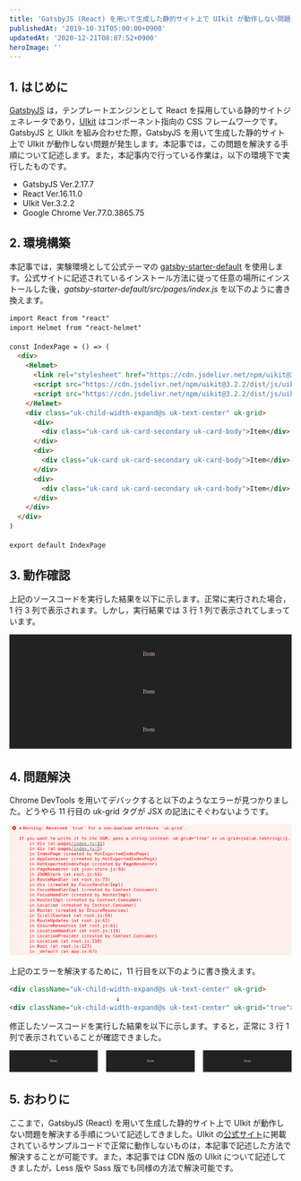 ```yaml
---
title: 'GatsbyJS (React) を用いて生成した静的サイト上で UIkit が動作しない問題を解決する'
publishedAt: '2019-10-31T05:00:00+0900'
updatedAt: '2020-12-21T08:07:52+0900'
heroImage: ''
---
```


## 1. はじめに

[GatsbyJS](https://www.gatsbyjs.com/) は，テンプレートエンジンとして React を採用している静的サイトジェネレータであり，[UIkit](https://getuikit.com/) はコンポーネント指向の CSS フレームワークです。GatsbyJS と UIkit を組み合わせた際，GatsbyJS を用いて生成した静的サイト上で UIkit が動作しない問題が発生します。本記事では，この問題を解決する手順について記述します。また，本記事内で行っている作業は，以下の環境下で実行したものです。

- GatsbyJS Ver.2.17.7
- React Ver.16.11.0
- UIkit Ver.3.2.2
- Google Chrome Ver.77.0.3865.75

## 2. 環境構築

本記事では，実験環境として公式テーマの [gatsby-starter-default](https://www.gatsbyjs.org/starters/gatsbyjs/gatsby-starter-default/) を使用します。公式サイトに記述されているインストール方法に従って任意の場所にインストールした後，_gatsby-starter-default/src/pages/index.js_ を以下のように書き換えます。

```HTML
import React from "react"
import Helmet from "react-helmet"

const IndexPage = () => (
  <div>
    <Helmet>
      <link rel="stylesheet" href="https://cdn.jsdelivr.net/npm/uikit@3.2.2/dist/css/uikit.min.css" />
      <script src="https://cdn.jsdelivr.net/npm/uikit@3.2.2/dist/js/uikit.min.js"></script>
      <script src="https://cdn.jsdelivr.net/npm/uikit@3.2.2/dist/js/uikit-icons.min.js"></script>
    </Helmet>
    <div class="uk-child-width-expand@s uk-text-center" uk-grid>
      <div>
        <div class="uk-card uk-card-secondary uk-card-body">Item</div>
      </div>
      <div>
        <div class="uk-card uk-card-secondary uk-card-body">Item</div>
      </div>
      <div>
        <div class="uk-card uk-card-secondary uk-card-body">Item</div>
      </div>
    </div>
  </div>
)

export default IndexPage
```

## 3. 動作確認

上記のソースコードを実行した結果を以下に示します。正常に実行された場合，1 行 3 列で表示されます。しかし，実行結果では 3 行 1 列で表示されてしまっています。

![](7558f840c122f349f4831b3488322804.png)

## 4. 問題解決

Chrome DevTools を用いてデバックすると以下のようなエラーが見つかりました。どうやら 11 行目の uk-grid タグが JSX の記法にそぐわないようです。

![](bddc981abed3771e71247c8f2831ba62.png)

上記のエラーを解決するために，11 行目を以下のように書き換えます。

```HTML
<div className="uk-child-width-expand@s uk-text-center" uk-grid>
　　　　　　　　　　　　　　　　↓
<div className="uk-child-width-expand@s uk-text-center" uk-grid="true">
```

修正したソースコードを実行した結果を以下に示します。すると，正常に 3 行 1 列で表示されていることが確認できました。

![](12bf01fdc2fbb5d852350e63292210af.png)

## 5. おわりに

ここまで，GatsbyJS (React) を用いて生成した静的サイト上で UIkit が動作しない問題を解決する手順について記述してきました。UIkit の[公式サイト](https://getuikit.com/)に掲載されているサンプルコードで正常に動作しないものは，本記事で記述した方法で解決することが可能です。また，本記事では CDN 版の UIkit について記述してきましたが，Less 版や Sass 版でも同様の方法で解決可能です。

